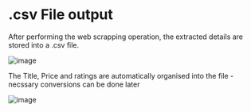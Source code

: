 # .csv File output

After performing the web scrapping operation, the extracted details are stored into a .csv file.

![image](https://github.com/deva-246/WebScrapping-Realtime-Minion-Items-Ecommerce-Website/assets/75877347/353aecba-6f39-489d-85f8-877cce134b12)


The Title, Price and ratings are automatically organised into the file - necssary conversions can be done later

![image](https://github.com/deva-246/WebScrapping-Realtime-Minion-Items-Ecommerce-Website/assets/75877347/1c6d4ec0-6857-4cd2-9684-c64d53054409)


